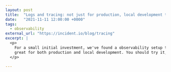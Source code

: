 ```yaml
---
layout: post
title:  "Logs and tracing: not just for production, local development too"
date:   "2021-11-11 12:00:00 +0000"
tags:
  - observability
external_url: "https://incident.io/blog/tracing"
excerpt: |
  <p>
    For a small initial investment, we've found a observability setup that works
    great for both production and local development. You should try it, too!
  </p>

---
```

